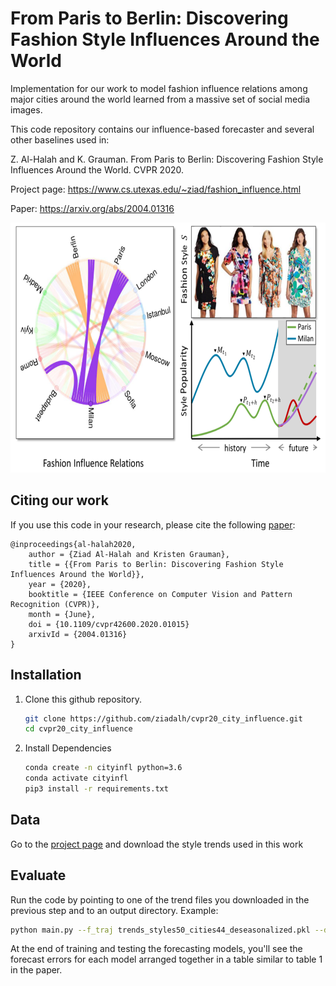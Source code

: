# From Paris to Berlin: Discovering Fashion Style Influences Around the World

Implementation for our work to model fashion influence relations among major cities around the world learned from a massive set of social media images.

This code repository contains our influence-based forecaster and several other baselines used in:

Z. Al-Halah and K. Grauman. From Paris to Berlin: Discovering Fashion Style Influences Around the World. CVPR 2020.

Project page: https://www.cs.utexas.edu/~ziad/fashion_influence.html

Paper: https://arxiv.org/abs/2004.01316

<p align="center">
  <img src="images/cvpr2020_fashion_influence.png" height="400">
</p>


## Citing our work
If you use this code in your research, please cite the following [paper](https://arxiv.org/abs/2004.01316):

```
@inproceedings{al-halah2020,
    author = {Ziad Al-Halah and Kristen Grauman},
    title = {{From Paris to Berlin: Discovering Fashion Style Influences Around the World}},
    year = {2020},
    booktitle = {IEEE Conference on Computer Vision and Pattern Recognition (CVPR)},
    month = {June},
    doi = {10.1109/cvpr42600.2020.01015}
    arxivId = {2004.01316}
}
```

## Installation

1. Clone this github repository.
    ```bash
    git clone https://github.com/ziadalh/cvpr20_city_influence.git
    cd cvpr20_city_influence
    ```

2. Install Dependencies
    ```bash
    conda create -n cityinfl python=3.6
    conda activate cityinfl
    pip3 install -r requirements.txt
    ```

## Data

Go to the [project page](https://www.cs.utexas.edu/~ziad/fashion_influence.html) and download the style trends used in this work


## Evaluate

Run the code by pointing to one of the trend files you downloaded in the previous step and to an output directory. Example:
```bash
python main.py --f_traj trends_styles50_cities44_deseasonalized.pkl --d_output outputs
```

At the end of training and testing the forecasting models, you'll see the forecast errors for each model arranged together in a table similar to table 1 in the paper.

